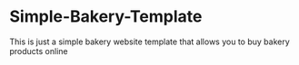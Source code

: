 # Simple-Bakery-Template
This is just a simple bakery website template that allows you to buy bakery products online 
